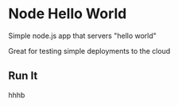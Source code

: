 # Node Hello World

Simple node.js app that servers "hello world"

Great for testing simple deployments to the cloud

## Run It

hhhb
